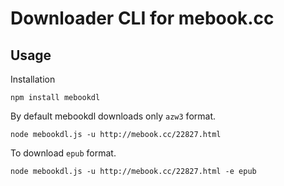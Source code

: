 # Downloader CLI for mebook.cc
## Usage
Installation
```
npm install mebookdl
```
By default mebookdl downloads only `azw3` format.
```
node mebookdl.js -u http://mebook.cc/22827.html
```
To download `epub` format.
```
node mebookdl.js -u http://mebook.cc/22827.html -e epub
```